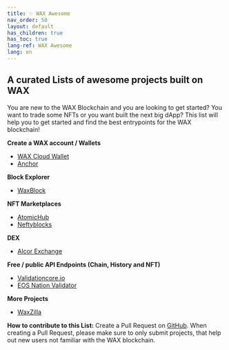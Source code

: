 ```yaml
---
title: ✨ WAX Awesome
nav_order: 50
layout: default
has_children: true
has_toc: true
lang-ref: WAX Awesome
lang: en
---
```


## A curated Lists of awesome projects built on WAX 
You are new to the WAX Blockchain and you are looking to get started? You want to trade some NFTs or you want built the next big dApp? This list will help you to get started and find the best entrypoints for the WAX blockchain!

**Create a WAX account / Wallets**
- [WAX Cloud Wallet](https://all-access.wax.io/) 
- [Anchor](https://greymass.com/en/anchor/)

**Block Explorer**
- [WaxBlock](https://waxblock.io)

**NFT Marketplaces**
- [AtomicHub](https://wax.atomichub.io/)
- [Neftyblocks](https://neftyblocks.com/)

**DEX**
- [Alcor Exchange](https://alcor.exchange/)

**Free / public API Endpoints (Chain, History and NFT)**
- [Validationcore.io](https://wax.validationcore.io/reports/nodes/api)
- [EOS Nation Validator](https://validate.eosnation.io/wax/reports/endpoints.html)

**More Projects**
- [WaxZilla](https://waxzilla.io/)

**How to contribute to this List:**
Create a Pull Request on [GitHub](https://github.com/wax-office-of-inspector-general/wax-developer). When creating a Pull Request, please make sure to only submit projects, that help out new users not familiar with the WAX blockchain.

